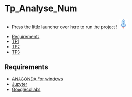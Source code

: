 # Tp_Analyse_Num
+ Press the little launcher over here to run the project ! 
[![Binder](https://github.com/yasminaa98/Tp_Analyse_Num/blob/main/launch-binder.png)](https://mybinder.org/v2/gh/yasminaa98/Tp_Analyse_Num/main)

- [Requirements](#requirements)
- [TP1][TP1]
- [TP2][TP2]
- [TP3][TP3]

## Requirements

* [ANACONDA For windows][ANACONDA] 
* [Jupyter][Jup]
* [Googlecollabs][clb]




  
 [TP1]: https://github.com/yasminaa98/Tp_Analyse_Num/blob/main/TP1/TP1_E.ipynb
 [TP2]: https://github.com/yasminaa98/Tp_Analyse_Num/blob/main/TP2/TP2_E.ipynb
 [TP3]: https://github.com/yasminaa98/Tp_Analyse_Num/blob/main/TP3/widget_final.ipynb
 
 [ANACONDA]: https://www.anaconda.com/products/individual
 [Jup]: https://jupyter.org/
 [clb]:https://colab.research.google.com/notebooks/intro.ipynb
 

